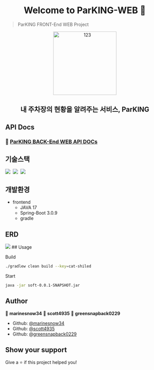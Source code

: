 <h1 align="center">Welcome to ParKING-WEB 👋</h1>

> ParKING FRONT-End WEB Project

<div align=center>
  <img width="200" alt="123" src="https://img1.daumcdn.net/thumb/R1280x0/?scode=mtistory2&fname=https%3A%2F%2Fblog.kakaocdn.net%2Fdn%2FsTaJl%2FbtsrrSgwmfB%2FSXe0UCIJ8qg6lEIDKqdGL0%2Fimg.png">
</div>
<h2 align=center>내 주차장의 현황을 알려주는 서비스, ParKING</h2>




## API Docs

### 💎 [ParKING BACK-End WEB API DOCs](https://docs.google.com/spreadsheets/d/1YJ8Sd4-a11__bD16xVhjMOyaRQf1k_zU/edit#gid=990061567)


## 기술스택

<p>
  <img src="https://img.shields.io/badge/-Java-red"/>&nbsp
  <img src="https://img.shields.io/badge/-MySQL-orange"/>&nbsp
  <img src="https://img.shields.io/badge/-Spring_Boot-green"/>&nbsp
</p>

## 개발환경

- frontend
  - JAVA 17
  - Spring-Boot 3.0.9
  - gradle
## ERD

<img src="https://img1.daumcdn.net/thumb/R1280x0/?scode=mtistory2&fname=https%3A%2F%2Fblog.kakaocdn.net%2Fdn%2Fc4DCu5%2Fbtsrr06Ghev%2FU8NOTQjJRfHtJ046sBHnD0%2Fimg.png"/>
## Usage

Build
```sh
./gradlew clean build --key=cat-shiled
```

Start
```sh
java -jar soft-0.0.1-SNAPSHOT.jar
```


## Author

👤 **marinesnow34**
👤 **scott4935**
👤 **greensnapback0229**

* Github: [@marinesnow34](https://github.com/marinesnow34)
* Github: [@scott4935](https://github.com/scott4935)
* Github: [@greensnapback0229](https://github.com/greensnapback0229)

## Show your support

Give a ⭐️ if this project helped you!

	

